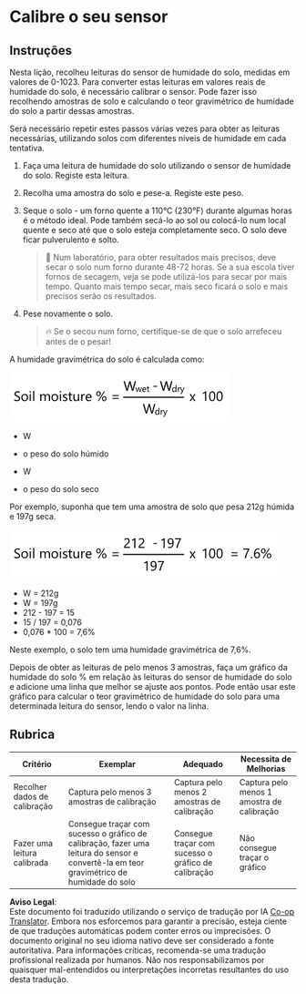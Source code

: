 <!--
CO_OP_TRANSLATOR_METADATA:
{
  "original_hash": "506d21b544d5de47406c89ad496a21cd",
  "translation_date": "2025-08-25T21:39:54+00:00",
  "source_file": "2-farm/lessons/2-detect-soil-moisture/assignment.md",
  "language_code": "pt"
}
-->
# Calibre o seu sensor

## Instruções

Nesta lição, recolheu leituras do sensor de humidade do solo, medidas em valores de 0-1023. Para converter estas leituras em valores reais de humidade do solo, é necessário calibrar o sensor. Pode fazer isso recolhendo amostras de solo e calculando o teor gravimétrico de humidade do solo a partir dessas amostras.

Será necessário repetir estes passos várias vezes para obter as leituras necessárias, utilizando solos com diferentes níveis de humidade em cada tentativa.

1. Faça uma leitura de humidade do solo utilizando o sensor de humidade do solo. Registe esta leitura.

1. Recolha uma amostra do solo e pese-a. Registe este peso.

1. Seque o solo - um forno quente a 110°C (230°F) durante algumas horas é o método ideal. Pode também secá-lo ao sol ou colocá-lo num local quente e seco até que o solo esteja completamente seco. O solo deve ficar pulverulento e solto.

    > 💁 Num laboratório, para obter resultados mais precisos, deve secar o solo num forno durante 48-72 horas. Se a sua escola tiver fornos de secagem, veja se pode utilizá-los para secar por mais tempo. Quanto mais tempo secar, mais seco ficará o solo e mais precisos serão os resultados.

1. Pese novamente o solo.

    > 🔥 Se o secou num forno, certifique-se de que o solo arrefeceu antes de o pesar!

A humidade gravimétrica do solo é calculada como:

![humidade do solo % é o peso húmido menos o peso seco, dividido pelo peso seco, vezes 100](../../../../../translated_images/gsm-calculation.6da38c6201eec14e7573bb2647aa18892883193553d23c9d77e5dc681522dfb2.pt.png)

* W  
- o peso do solo húmido  
* W  
- o peso do solo seco  

Por exemplo, suponha que tem uma amostra de solo que pesa 212g húmida e 197g seca.

![O cálculo preenchido](../../../../../translated_images/gsm-calculation-example.99f9803b4f29e97668e7c15412136c0c399ab12dbba0b89596fdae9d8aedb6fb.pt.png)

* W = 212g  
* W = 197g  
* 212 - 197 = 15  
* 15 / 197 = 0,076  
* 0,076 * 100 = 7,6%  

Neste exemplo, o solo tem uma humidade gravimétrica de 7,6%.

Depois de obter as leituras de pelo menos 3 amostras, faça um gráfico da humidade do solo % em relação às leituras do sensor de humidade do solo e adicione uma linha que melhor se ajuste aos pontos. Pode então usar este gráfico para calcular o teor gravimétrico de humidade do solo para uma determinada leitura do sensor, lendo o valor na linha.

## Rubrica

| Critério | Exemplar | Adequado | Necessita de Melhorias |
| -------- | --------- | -------- | ---------------------- |
| Recolher dados de calibração | Captura pelo menos 3 amostras de calibração | Captura pelo menos 2 amostras de calibração | Captura pelo menos 1 amostra de calibração |
| Fazer uma leitura calibrada | Consegue traçar com sucesso o gráfico de calibração, fazer uma leitura do sensor e convertê-la em teor gravimétrico de humidade do solo | Consegue traçar com sucesso o gráfico de calibração | Não consegue traçar o gráfico |

**Aviso Legal**:  
Este documento foi traduzido utilizando o serviço de tradução por IA [Co-op Translator](https://github.com/Azure/co-op-translator). Embora nos esforcemos para garantir a precisão, esteja ciente de que traduções automáticas podem conter erros ou imprecisões. O documento original no seu idioma nativo deve ser considerado a fonte autoritativa. Para informações críticas, recomenda-se uma tradução profissional realizada por humanos. Não nos responsabilizamos por quaisquer mal-entendidos ou interpretações incorretas resultantes do uso desta tradução.